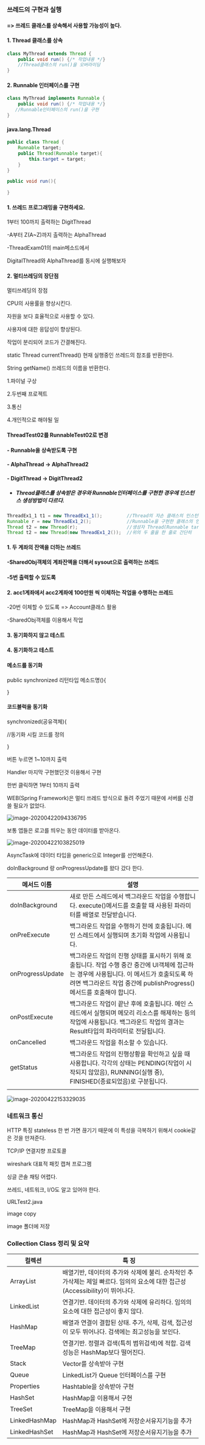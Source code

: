 ### 쓰레드의 구현과 실행

#### => 쓰레드 클래스를 상속해서 사용할 가능성이 높다.

#### 1. Thread 클래스를 상속

```java
class MyThread extends Thread {
    public void run() {/* 작업내용 */}
    //Thread클래스의 run()을 오버라이딩
}
```

#### 2. Runnable 인터페이스를 구현

```java
class MyThread implements Runnable {
    public void run() {/* 작업내용 */}
   //Runnable인터페이스의 run()을 구현
}
```

#### java.lang.Thread



```java
public class Thread {
    Runnable target;
    public Thread(Runnable target){
        this.target = target;
    }
}

public void run(){
    
}

```



#### 1. 쓰레드 프로그래밍을 구현하세요.

1부터 100까지 출력하는 DigitThread

-A부터 Z(A~Z)까지 출력하는 AlphaThread

-ThreadExam01의 main메소드에서

DigitalThread와 AlphaThread를 동시에 실행해보자



#### 2. 멀티쓰레딩의 장단점

멀티쓰레딩의 장점

CPU의 사용률을 향상시킨다.

자원을 보다 효율적으로 사용할 수 있다.

사용자에 대한 응답성이 향상된다.

작업이 분리되어 코드가 간결해진다.



static Thread currentThread() 현재 실행중인 쓰레드의 참조를 반환한다.

String getName() 쓰레드의 이름을 반환한다.



1.파이널 구상

2.두번째 프로젝트

3.통신

4.개인적으로 해야될 일

#### ThreadTest02를 RunnableTest02로 변경

#### - Runnable을 상속받도록 구현

#### - AlphaThread -> AlphaThread2

#### - DigitThread -> DigitThread2



* ##### Thread클래스를 상속받은 경우와 Runnable인터페이스를 구현한 경우에 인스턴스 생성방법이 다르다.

```java
ThreadEx1_1 t1 = new ThreadEx1_1(); 		//Thread의 자손 클래스의 인스턴스를 생성 
Runnable r = new ThreadEx1_2();				//Runnable을 구현한 클래스의 인스턴스를 생성
Thread t2 = new Thread(r);					//생성자 Thread(Runnable target)
Thread t2 = new Thread(new ThreadEx1_2());	//위의 두 줄을 한 줄로 간단히
```



#### 1. 두 계좌의 잔액을 더하는 쓰레드

#### -SharedObj객체의 계좌잔액을 더해서 sysout으로 출력하는 쓰레드

#### -5번 출력할 수 있도록

#### 2. acc1계좌에서 acc2계좌에 100만원 씩 이체하는 작업을 수행하는 쓰레드

-20번 이체할 수 있도록 => Account클래스 활용

-SharedObj객체를 이용해서 작업

#### 3. 동기화하지 않고 테스트

#### 4. 동기화하고 테스트





#### 메소드를 동기화

public synchronized 리턴타입 메소드명(){

}



#### 코드블럭을 동기화

synchronized(공유객체){

//동기화 시킬 코드를 정의

}



버튼 누르면 1~10까지 출력

Handler 마지막 구현했던것 이용해서 구현

한번 클릭하면 1부터 10까지 출력



WEB(Spring Framework)은 멀티 쓰레드 방식으로 돌려 주었기 때문에 서버를 신경 쓸 필요가 없었다.







![image-20200422094336795](images/image-20200422094336795.png)



보통 앱들은 로고를 띄우는 동안 데이터를 받아온다.





![image-20200422103825019](images/image-20200422103825019.png)

AsyncTask에 데이터 타입을 generic으로 Integer를 선언해준다.

doInBackground 랑 onProgressUpdate를 왔다 갔다 한다.





| 메서드 이름      | 설명                                                         |
| ---------------- | ------------------------------------------------------------ |
| doInBackground   | 새로 만든 스레드에서 백그라운드 작업을 수행합니다. execute()메서드를 호출할 때 사용된 파라미터를 배열로 전달받습니다. |
| onPreExecute     | 백그라운드 작업을 수행하기 전에 호출됩니다. 메인 스레드에서 실행되며 초기화 작업에 사용됩니다. |
| onProgressUpdate | 백그라운드 작업의 진행 상태를 표시하기 위해 호출됩니다. 작업 수행 중간 중간에 UI객체에 접근하는 경우에 사용됩니다. 이 메서드가 호출되도록 하려면 백그라운드 작업 중간에 publishProgress()메서드를 호출해야 합니다. |
| onPostExecute    | 백그라운드 작업이 끝난 후에 호출됩니다. 메인 스레드에서 실행되며 메모리 리소스를 해제하는 등의 작업에 사용됩니다. 백그라운드 작업의 결과는 Result타입의 파라미터로 전달됩니다. |
| onCancelled      | 백그라운드 작업을 취소할 수 있습니다.                        |
| getStatus        | 백그라운드 작업의 진행상황을 확인하고 싶을 때 사용합니다. 각각의 상태는 PENDING(작업이 시작되지 않았음),  RUNNING(실행 중), FINISHED(종료되었음)로 구분됩니다. |
|                  |                                                              |



![image-20200422153329035](images/image-20200422153329035.png)

### 네트워크 통신

HTTP 특징 stateless 한 번 가면 끊기기 때문에 이 특성을 극복하기 위해서 cookie같은 것을 만져준다.

TCP/IP 연결지향 프로토콜



wireshark 대표적 패킷 캡쳐 프로그램

싱글 콘솔 채팅 어렵다.

쓰레드, 네트워크, I/O도 알고 있어야 한다.

URLTest2.java

image copy

image 폴더에 저장



















### Collection Class 정리 및 요약

| 컬렉션        | 특 징                                                        |
| ------------- | ------------------------------------------------------------ |
| ArrayList     | 배열기반, 데이터의 추가와 삭제에 불리. 순차적인 추가삭제는 제일 빠르다. 임의의 요소에 대한 접근성(Accessibility)이 뛰어나다. |
| LinkedList    | 연결기반. 데이터의 추가와 삭제에 유리하다. 임의의 요소에 대한 접근성이 좋지 않다. |
| HashMap       | 배열과 연결이 결합된 상태. 추가, 삭제, 검색, 접근성이 모두 뛰어나다. 검색에는 최고성능을 보인다. |
| TreeMap       | 연결기반. 정렬과 검색(특히 범위검색)에 적합. 검색성능은 HashMap보다 떨어진다. |
| Stack         | Vector를 상속받아 구현                                       |
| Queue         | LinkedList가 Queue 인터페이스를 구현                         |
| Properties    | Hashtable을 상속받아 구현                                    |
| HashSet       | HashMap을 이용해서 구현                                      |
| TreeSet       | TreeMap을 이용해서 구현                                      |
| LinkedHashMap | HashMap과 HashSet에 저장순서유지기능을 추가                  |
| LinkedHashSet | HashMap과 HashSet에 저장순서유지기능을 추가                  |



















